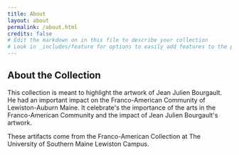 ```yaml
---
title: About
layout: about
permalink: /about.html
credits: false
# Edit the markdown on in this file to describe your collection
# Look in _includes/feature for options to easily add features to the page
---
```





## About the Collection

This collection is meant to highlight the artwork of Jean Julien Bourgault. He had an important impact on the Franco-American Community of Lewiston-Auburn Maine. It celebrate's the importance of the arts in the Franco-American Community and the impact of Jean Julien Bourgault's artwork.

These artifacts come from the Franco-American Collection at 
The University of Southern Maine Lewiston Campus.
 


